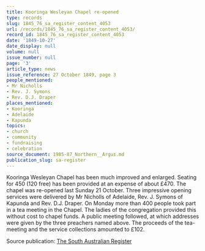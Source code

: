 ```yaml
---
title: Kooringa Wesleyan Chapel re-opened
type: records
slug: 1845_76_sa_register_content_4053
url: /records/1845_76_sa_register_content_4053/
record_id: 1845_76_sa_register_content_4053
date: '1849-10-27'
date_display: null
volume: null
issue_number: null
page: '3'
article_type: news
issue_reference: 27 October 1849, page 3
people_mentioned:
- Mr Nicholls
- Rev. J. Symons
- Rev. D.J. Draper
places_mentioned:
- Kooringa
- Adelaide
- Kapunda
topics:
- church
- community
- fundraising
- celebration
source_document: 1985-87_Northern__Argus.md
publication_slug: sa-register
---
```


Kooringa Wesleyan Chapel has been much improved and enlarged.  Seating for 450 (120 free) has been provided at an expense of about £470.  The chapel was re-opened last Sunday 21 October.  Three impressive opening services were delivered by Mr Nicholls of Adelaide, Rev. J. Symons of Kapunda and Rev. D.J. Draper.  On Monday more than 400 people took part in a tea meeting in the Chapel.  The ladies of the congregation provided this without cost to chapel funds.  A public meeting followed, at which addresses were given by the three preachers named above.  The proceeds of the tea-meeting and the service collections amounted to £102.

Source publication: [The South Australian Register](/publications/sa-register/)
